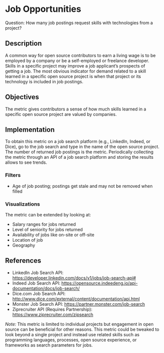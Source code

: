 # Job Opportunities

Question: How many job postings request skills with technologies from a project?


## Description

A common way for open source contributors to earn a living wage is to be employed by a company or be a self-employed or freelance developer. Skills in a specific project may improve a job applicant’s prospects of getting a job. The most obvious indicator for demand related to a skill learned in a specific open source project is when that project or its technology is included in job postings.


## Objectives

The metric gives contributors a sense of how much skills learned in a specific open source project are valued by companies.


## Implementation

To obtain this metric on a job search platform (e.g., LinkedIn, Indeed, or Dice), go to the job search and type in the name of the open source project. The number of returned job postings is the metric. Periodically collecting the metric through an API of a job search platform and storing the results allows to see trends.


### Filters

* Age of job posting; postings get stale and may not be removed when filled


### Visualizations

The metric can be extended by looking at:

* Salary ranges for jobs returned
* Level of seniority for jobs returned
* Availability of jobs like on-site or off-site
* Location of job
* Geography


## References

* LinkedIn Job Search API: https://developer.linkedin.com/docs/v1/jobs/job-search-api#
* Indeed Job Search API: https://opensource.indeedeng.io/api-documentation/docs/job-search/ 
* Dice.com Job Search API: http://www.dice.com/external/content/documentation/api.html
* Monster Job Search API: https://partner.monster.com/job-search
* Ziprecruiter API (Requires Partnership): https://www.ziprecruiter.com/zipsearch

_Note:_ This metric is limited to individual projects but engagement in open source can be 
beneficial for other reasons. This metric could be tweaked to look beyond a single project 
and instead use related skills such as programming languages, processes, open source 
experience, or frameworks as search parameters for jobs.

